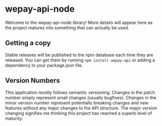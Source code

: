 # wepay-api-node

Welcome to the wepay-api-node library! More details will appear here as the
project matures into something that can actually be used.

## Getting a copy

Stable releases will be published to the npm database each time they are
released. You can get them by running `npm install wepay-api` or adding
a dependency to your package.json file.

## Version Numbers

This application mostly follows semantic versioning. Changes in the patch number
simply represent small changes (usually bugfixes). Changes in the minor
version number represent potentially breaking changes and new features
without any major changes to the API structure. The major version changing
signifies me thinking this project has reached a superb level of maturity.
